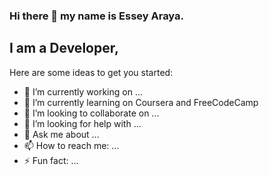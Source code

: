 ### Hi there 👋 my name is Essey Araya.

## I am a Developer, 


Here are some ideas to get you started:

- 🔭 I’m currently working on ...
- 🌱 I’m currently learning on Coursera and FreeCodeCamp
- 👯 I’m looking to collaborate on ...
- 🤔 I’m looking for help with ...
- 💬 Ask me about ...
- 📫 How to reach me: ...
- ⚡ Fun fact: ...
